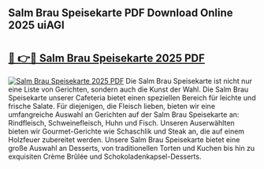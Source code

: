## Salm Brau Speisekarte PDF Download Online 2025 uiAGI

# <h2><a href="http://gc8m2u.nevu.top/?p=Salm+Brau+Speisekarte">🔗 👉🔴 Salm Brau Speisekarte 2025 PDF</a></h2>

[![Salm Brau Speisekarte 2025 PDF](https://i.imgur.com/dBaPXMq.png)](http://gc8m2u.nevu.top/?p=Salm+Brau+Speisekarte)
Die Salm Brau Speisekarte ist nicht nur eine Liste von Gerichten, sondern auch die Kunst der Wahl. Die Salm Brau Speisekarte unserer Cafeteria bietet einen speziellen Bereich für leichte und frische Salate. Für diejenigen, die Fleisch lieben, bieten wir eine umfangreiche Auswahl an Gerichten auf der Salm Brau Speisekarte an: Rindfleisch, Schweinefleisch, Huhn und Fisch. Unseren Auserwählten bieten wir Gourmet-Gerichte wie Schaschlik und Steak an, die auf einem Holzfeuer zubereitet werden. Unsere Salm Brau Speisekarte bietet eine große Auswahl an Desserts, von traditionellen Torten und Kuchen bis hin zu exquisiten Crème Brûlée und Schokoladenkapsel-Desserts.
